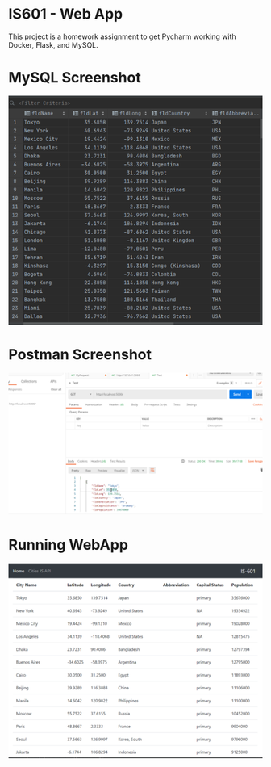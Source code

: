 # IS601 - Web App
This project is a homework assignment to get Pycharm working with Docker, Flask, and MySQL.

# MySQL Screenshot
![mysql_output](./screenshots/query.png)

# Postman Screenshot
![postman_request_output](./screenshots/postman.png)

# Running WebApp
![webapp_running](./screenshots/webapp.png)